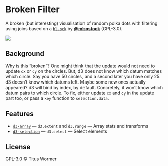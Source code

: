 # Broken Filter

A broken (but interesting) visualisation of random polka dots with filtering
using joins based on a [`bl.ock`][block] by [**@mbostock**][block-author]
(GPL-3.0).

[![][cover]][url]

## Background

Why is this “broken”?  One might think that the update would not need to update
`cx` or `cy` on the circles.  But, d3 does not know which datum matches which
circle.  Say you have 50 circles, and a second later you have only 25.
d3 doesn’t know which datums left.  Maybe some new ones actually appeared?
d3 will bind by index, by default.  Concretely, it won’t know which datum
pairs to which circle. To fix, either update `cx` and `cy` in the update part
too, or pass a `key` function to `selection.data`.

## Features

*   [`d3-array`](https://github.com/d3/d3-array#api-reference)
    — `d3.extent` and `d3.range`
    — Array stats and transforms
*   [`d3-selection`](https://github.com/d3/d3-selection#api-reference)
    — `d3.select`
    — Select elements

## License

GPL-3.0 © Titus Wormer

[block]: https://bl.ocks.org/mbostock/3127661b6f13f9316be745e77fdfb084

[block-author]: https://github.com/mbostock

[cover]: preview.png

[url]: https://cmda-fe3x3.github.io/course-17-18/class-5/filter-broken/
